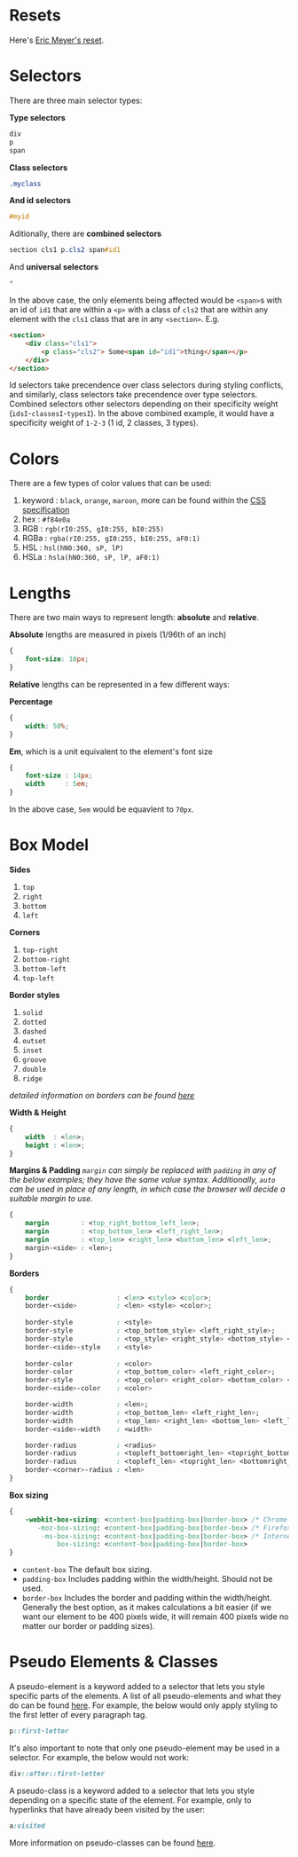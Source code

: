 # Resets
Here's [Eric Meyer's reset](https://meyerweb.com/eric/tools/css/reset/).
# Selectors
There are three main selector types:

**Type selectors**
```css
div
p
span
```
**Class selectors**
```css
.myclass
```
**And id selectors**
```css
#myid
```
Aditionally, there are **combined selectors**
```css
section cls1 p.cls2 span#id1
```
And **universal selectors**
```css
*
```
In the above case, the only elements being affected would be `<span>`s with an id of `id1` that are within a `<p>` with a class of `cls2` that are within any element with the `cls1` class that are in any `<section>`. E.g.
```html
<section>
    <div class="cls1">
        <p class="cls2"> Some<span id="id1">thing</span></p>
    </div>
</section>
```
Id selectors take precendence over class selectors during styling conflicts, and similarly, class selectors take precendence over type selectors. Combined selectors other selectors depending on their specificity weight (`idsI`-`classesI`-`typesI`). In the above combined example, it would have a specificity weight of `1-2-3` (1 id, 2 classes, 3 types).

# Colors
There are a few types of color values that can be used:
1. keyword : `black`, `orange`, `maroon`, more can be found within the [CSS specification](https://www.w3.org/TR/css-color-3/)
2. hex     : `#f84e0a`
3. RGB     : `rgb(rI0:255, gI0:255, bI0:255)`
4. RGBa    : `rgba(rI0:255, gI0:255, bI0:255, aF0:1)`
5. HSL     : `hsl(hN0:360, sP, lP)`
6. HSLa    : `hsla(hN0:360, sP, lP, aF0:1)`

# Lengths
There are two main ways to represent length: **absolute** and **relative**.

**Absolute** lengths are measured in pixels (1/96th of an inch)
```css
{
    font-size: 10px;
}
```
**Relative** lengths can be represented in a few different ways:

**Percentage**
```css
{
    width: 50%;
}
```
**Em**, which is a unit equivalent to the element's font size
```css
{
    font-size : 14px;
    width     : 5em;
}
```
In the above case, `5em` would be equavlent to `70px`.

# Box Model
**Sides**
1. `top`
2. `right`
3. `bottom`
4. `left`

**Corners**
1. `top-right`
2. `bottom-right`
3. `bottom-left`
4. `top-left`

**Border styles**
1. `solid`
2. `dotted`
3. `dashed`
4. `outset`
5. `inset`
6. `groove`
7. `double`
8. `ridge`

*detailed information on borders can be found [here](https://www.quackit.com/html/codes/html_borders.cfm)*

**Width & Height**
```css
{
    width  : <len>;
    height : <len>;
}
```
**Margins & Padding**
*`margin` can simply be replaced with `padding` in any of the below examples; they have the same value syntax. Additionally, `auto` can be used in place of any length, in which case the browser will decide a suitable margin to use.*
```css
{
    margin        : <top_right_bottom_left_len>;
    margin        : <top_bottom_len> <left_right_len>;
    margin        : <top_len> <right_len> <bottom_len> <left_len>;
    margin-<side> : <len>;
}
```
**Borders**
```css
{
    border                 : <len> <style> <color>;
    border-<side>          : <len> <style> <color>;
    
    border-style           : <style>
    border-style           : <top_bottom_style> <left_right_style>;
    border-style           : <top_style> <right_style> <bottom_style> <left_style>;
    border-<side>-style    : <style>
    
    border-color           : <color>
    border-color           : <top_bottom_color> <left_right_color>;
    border-style           : <top_color> <right_color> <bottom_color> <left_color>;
    border-<side>-color    : <color>

    border-width           : <len>;
    border-width           : <top_bottom_len> <left_right_len>;
    border-width           : <top_len> <right_len> <bottom_len> <left_len>;
    border-<side>-width    : <width>

    border-radius          : <radius>
    border-radius          : <topleft_bottomright_len> <topright_bottomleft_len>;
    border-radius          : <topleft_len> <topright_len> <bottomright_len> <bottomleft_len>;
    border-<corner>-radius : <len>
}
```
**Box sizing**
```css
{
    -webkit-box-sizing: <content-box|padding-box|border-box> /* Chrome and Safari */
       -moz-box-sizing: <content-box|padding-box|border-box> /* Firefox */
        -ms-box-sizing: <content-box|padding-box|border-box> /* Internet Explorer */
            box-sizing: <content-box|padding-box|border-box>
}
```
- `content-box`
    The default box sizing.
- `padding-box`
    Includes padding within the width/height. Should not be used.
- `border-box`
    Includes the border and padding within the width/height. Generally the best option, as it makes calculations a bit easier (if we want our element to be 400 pixels wide, it will remain 400 pixels wide no matter our border or padding sizes).
# Pseudo Elements & Classes
A pseudo-element is a keyword added to a selector that lets you style specific parts of the elements. A list of all pseudo-elements and what they do can be found [here](https://developer.mozilla.org/en-US/docs/Web/CSS/Pseudo-elements). For example, the below would only apply styling to the first letter of every paragraph tag.
```css
p::first-letter
```
It's also important to note that only one pseudo-element may be used in a selector. For example, the below would not work:
```css
div::after::first-letter
```
A pseudo-class is a keyword added to a selector that lets you style depending on a specific state of the element. For example, only to hyperlinks that have already been visited by the user:
```css
a:visited
```
More information on pseudo-classes can be found [here](https://developer.mozilla.org/en-US/docs/Web/CSS/Pseudo-classes).
